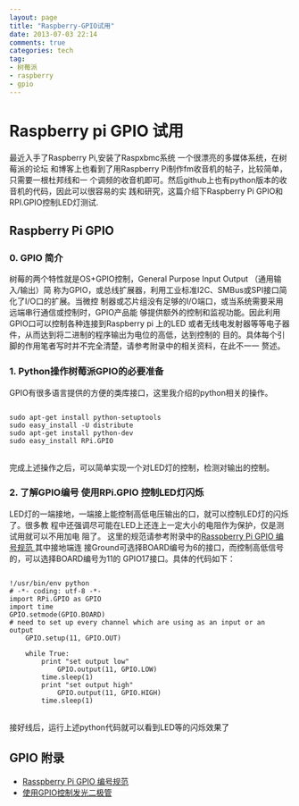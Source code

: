 ```yaml
---
layout: page
title: "Raspberry-GPIO试用"
date: 2013-07-03 22:14
comments: true
categories: tech 
tag:
- 树莓派
- raspberry
- gpio
---
```


# Raspberry pi GPIO 试用

最近入手了Raspberry Pi,安装了Raspxbmc系统 一个很漂亮的多媒体系统，在树莓派的论坛
和博客上也看到了用Raspberry Pi制作fm收音机的帖子，比较简单，只需要一根杜邦线和一
个调频的收音机即可。然后github上也有python版本的收音机的代码，因此可以很容易的实
践和研究，这篇介绍下Raspberry Pi GPIO和RPI.GPIO控制LED灯测试.<!-- more -->

## Raspberry Pi GPIO
### 0. GPIO 简介
树莓的两个特性就是OS+GPIO控制，General Purpose Input Output （通用输入/输出）简
称为GPIO，或总线扩展器，利用工业标准I2C、SMBus或SPI接口简化了I/O口的扩展。当微控
制器或芯片组没有足够的I/O端口，或当系统需要采用远端串行通信或控制时，GPIO产品能
够提供额外的控制和监视功能。因此利用GPIO口可以控制各种连接到Raspberry pi 上的LED
或者无线电发射器等等电子器件，从而达到将二进制的程序输出为电位的高低，达到控制的
目的。具体每个引脚的作用笔者写时并不完全清楚，请参考附录中的相关资料，在此不一一
赘述。
### 1. Python操作树莓派GPIO的必要准备
GPIO有很多语言提供的方便的类库接口，这里我介绍的python相关的操作。
<pre>
<code>
sudo apt-get install python-setuptools
sudo easy_install -U distribute
sudo apt-get install python-dev
sudo easy_install RPi.GPIO
</code>
</pre>
完成上述操作之后，可以简单实现一个对LED灯的控制，检测对输出的控制。

### 2. 了解GPIO编号 使用RPi.GPIO 控制LED灯闪烁
LED灯的一端接地，一端接上能控制高低电压输出的口，就可以控制LED灯的闪烁了。很多教
程中还强调尽可能在LED上还连上一定大小的电阻作为保护，仅是测试用就可以不用加电
阻了。
这里的规范请参考附录中的[Rasspberry Pi GPIO 编号规范
](ttp://pan.baidu.com/share/link?shareid=3603724891&uk=3559354163) 其中接地端连
接Ground可选择BOARD编号为6的接口，而控制高低信号的，可以选择BOARD编号为11的
GPIO17接口。具体的代码如下：
<pre>
<code>
!/usr/bin/env python
# -*- coding: utf-8 -*-
import RPi.GPIO as GPIO
import time
GPIO.setmode(GPIO.BOARD)
# need to set up every channel which are using as an input or an output
    GPIO.setup(11, GPIO.OUT)

    while True:
        print "set output low"
            GPIO.output(11, GPIO.LOW)
        time.sleep(1)
        print "set output high"
            GPIO.output(11, GPIO.HIGH)
        time.sleep(1)
</code>
</pre>

接好线后，运行上述python代码就可以看到LED等的闪烁效果了

## GPIO 附录

* [Rasspberry Pi GPIO 编号规范](http://pan.baidu.com/share/link?shareid=3603724891&uk=3559354163)
* [使用GPIO控制发光二极管](http://www.wutianqi.com/?p=3629)
